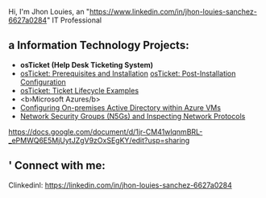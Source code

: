 Hi, I'm Jhon Louies, an "https://www.linkedin.com/in/jhon-louies-sanchez-6627a0284" IT Professional <h2> a Information Technology Projects:</h2>
- <b>osTicket (Help Desk Ticketing System)</b>
- [osTicket: Prerequisites and Installation](https://github.com/joshmadakorcc/osticket-preregs)
[osTicket: Post-Installation Configuration](https://github.com/joshmadakorcc/post-install-config)
- [osTicket: Ticket Lifecycle Examples](https://github.com/joshmadakorcc/ticket-lifecycle)
- <b›Microsoft Azures/b>
- [Configuring On-premises Active Directory within Azure VMs](https://github.com/joshmadakorcc/configure-ad)
- [Network Security Groups (N5Gs) and Inspecting Network Protocols](https://github.com/joshmadakorcc/azure-network-protocols)

https://docs.google.com/document/d/1jr-CM41wlqnmBRL-_ePMWQ6E5MjUytJZgV9zOxSEgKY/edit?usp=sharing
  
<h2> ' Connect with me:</h2>
                      

[twitter]: https://twitter.com/..
[instagram]: https://www.instagram.com/..
Clinkedinl: https://linkedin.com/in/jhon-louies-sanchez-6627a0284 
